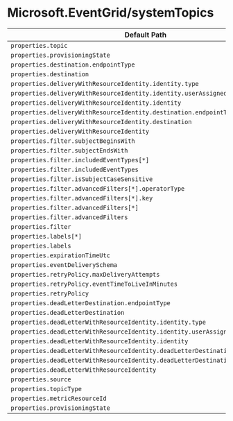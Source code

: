 # Microsoft.EventGrid/systemTopics

| Default Path | Alias |
|---|---|
| `properties.topic` | `Microsoft.EventGrid/systemTopics/eventSubscriptions.topic` |
| `properties.provisioningState` | `Microsoft.EventGrid/systemTopics/eventSubscriptions.provisioningState` |
| `properties.destination.endpointType` | `Microsoft.EventGrid/systemTopics/eventSubscriptions.destination.endpointType` |
| `properties.destination` | `Microsoft.EventGrid/systemTopics/eventSubscriptions.destination` |
| `properties.deliveryWithResourceIdentity.identity.type` | `Microsoft.EventGrid/systemTopics/eventSubscriptions.deliveryWithResourceIdentity.identity.type` |
| `properties.deliveryWithResourceIdentity.identity.userAssignedIdentity` | `Microsoft.EventGrid/systemTopics/eventSubscriptions.deliveryWithResourceIdentity.identity.userAssignedIdentity` |
| `properties.deliveryWithResourceIdentity.identity` | `Microsoft.EventGrid/systemTopics/eventSubscriptions.deliveryWithResourceIdentity.identity` |
| `properties.deliveryWithResourceIdentity.destination.endpointType` | `Microsoft.EventGrid/systemTopics/eventSubscriptions.deliveryWithResourceIdentity.destination.endpointType` |
| `properties.deliveryWithResourceIdentity.destination` | `Microsoft.EventGrid/systemTopics/eventSubscriptions.deliveryWithResourceIdentity.destination` |
| `properties.deliveryWithResourceIdentity` | `Microsoft.EventGrid/systemTopics/eventSubscriptions.deliveryWithResourceIdentity` |
| `properties.filter.subjectBeginsWith` | `Microsoft.EventGrid/systemTopics/eventSubscriptions.filter.subjectBeginsWith` |
| `properties.filter.subjectEndsWith` | `Microsoft.EventGrid/systemTopics/eventSubscriptions.filter.subjectEndsWith` |
| `properties.filter.includedEventTypes[*]` | `Microsoft.EventGrid/systemTopics/eventSubscriptions.filter.includedEventTypes[*]` |
| `properties.filter.includedEventTypes` | `Microsoft.EventGrid/systemTopics/eventSubscriptions.filter.includedEventTypes` |
| `properties.filter.isSubjectCaseSensitive` | `Microsoft.EventGrid/systemTopics/eventSubscriptions.filter.isSubjectCaseSensitive` |
| `properties.filter.advancedFilters[*].operatorType` | `Microsoft.EventGrid/systemTopics/eventSubscriptions.filter.advancedFilters[*].operatorType` |
| `properties.filter.advancedFilters[*].key` | `Microsoft.EventGrid/systemTopics/eventSubscriptions.filter.advancedFilters[*].key` |
| `properties.filter.advancedFilters[*]` | `Microsoft.EventGrid/systemTopics/eventSubscriptions.filter.advancedFilters[*]` |
| `properties.filter.advancedFilters` | `Microsoft.EventGrid/systemTopics/eventSubscriptions.filter.advancedFilters` |
| `properties.filter` | `Microsoft.EventGrid/systemTopics/eventSubscriptions.filter` |
| `properties.labels[*]` | `Microsoft.EventGrid/systemTopics/eventSubscriptions.labels[*]` |
| `properties.labels` | `Microsoft.EventGrid/systemTopics/eventSubscriptions.labels` |
| `properties.expirationTimeUtc` | `Microsoft.EventGrid/systemTopics/eventSubscriptions.expirationTimeUtc` |
| `properties.eventDeliverySchema` | `Microsoft.EventGrid/systemTopics/eventSubscriptions.eventDeliverySchema` |
| `properties.retryPolicy.maxDeliveryAttempts` | `Microsoft.EventGrid/systemTopics/eventSubscriptions.retryPolicy.maxDeliveryAttempts` |
| `properties.retryPolicy.eventTimeToLiveInMinutes` | `Microsoft.EventGrid/systemTopics/eventSubscriptions.retryPolicy.eventTimeToLiveInMinutes` |
| `properties.retryPolicy` | `Microsoft.EventGrid/systemTopics/eventSubscriptions.retryPolicy` |
| `properties.deadLetterDestination.endpointType` | `Microsoft.EventGrid/systemTopics/eventSubscriptions.deadLetterDestination.endpointType` |
| `properties.deadLetterDestination` | `Microsoft.EventGrid/systemTopics/eventSubscriptions.deadLetterDestination` |
| `properties.deadLetterWithResourceIdentity.identity.type` | `Microsoft.EventGrid/systemTopics/eventSubscriptions.deadLetterWithResourceIdentity.identity.type` |
| `properties.deadLetterWithResourceIdentity.identity.userAssignedIdentity` | `Microsoft.EventGrid/systemTopics/eventSubscriptions.deadLetterWithResourceIdentity.identity.userAssignedIdentity` |
| `properties.deadLetterWithResourceIdentity.identity` | `Microsoft.EventGrid/systemTopics/eventSubscriptions.deadLetterWithResourceIdentity.identity` |
| `properties.deadLetterWithResourceIdentity.deadLetterDestination.endpointType` | `Microsoft.EventGrid/systemTopics/eventSubscriptions.deadLetterWithResourceIdentity.deadLetterDestination.endpointType` |
| `properties.deadLetterWithResourceIdentity.deadLetterDestination` | `Microsoft.EventGrid/systemTopics/eventSubscriptions.deadLetterWithResourceIdentity.deadLetterDestination` |
| `properties.deadLetterWithResourceIdentity` | `Microsoft.EventGrid/systemTopics/eventSubscriptions.deadLetterWithResourceIdentity` |
| `properties.source` | `Microsoft.EventGrid/systemTopics/source` |
| `properties.topicType` | `Microsoft.EventGrid/systemTopics/topicType` |
| `properties.metricResourceId` | `Microsoft.EventGrid/systemTopics/metricResourceId` |
| `properties.provisioningState` | `Microsoft.EventGrid/systemTopics/provisioningState` |

